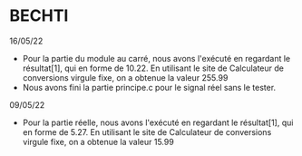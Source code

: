 # BECHTI
16/05/22 
- Pour la partie du module au carré, nous avons l'exécuté en regardant le résultat[1], qui en forme de 10.22. En utilisant le site de Calculateur de conversions virgule fixe, on a obtenue la valeur 255.99 
- Nous avons fini la partie principe.c pour le signal réel sans le tester.

09/05/22
- Pour la partie réelle, nous avons l'exécuté en regardant le résultat[1], qui en forme de 5.27. En utilisant le site de Calculateur de conversions virgule fixe, on a obtenue la valeur 15.99 
